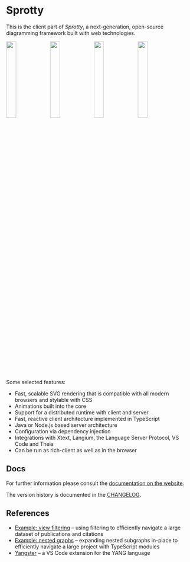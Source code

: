 # Sprotty

This is the client part of _Sprotty_, a next-generation, open-source diagramming framework built with web technologies.

<img src="https://raw.githubusercontent.com/wiki/eclipse/sprotty/images/screenshot0.png" width="23%" align="left">
<img src="https://raw.githubusercontent.com/wiki/eclipse/sprotty/images/screenshot1.png" width="23%" align="left">
<img src="https://raw.githubusercontent.com/wiki/eclipse/sprotty/images/screenshot2.png" width="23%" align="left">
<img src="https://raw.githubusercontent.com/wiki/eclipse/sprotty/images/screenshot3.png" width="23%">


Some selected features:

* Fast, scalable SVG rendering that is compatible with all modern browsers and stylable with CSS
* Animations built into the core
* Support for a distributed runtime with client and server
* Fast, reactive client architecture implemented in TypeScript
* Java or Node.js based server architecture
* Configuration via dependency injection
* Integrations with Xtext, Langium, the Language Server Protocol, VS Code and Theia
* Can be run as rich-client as well as in the browser

## Docs

For further information please consult the [documentation on the website](https://sprotty.org/docs/).

The version history is documented in the [CHANGELOG](https://github.com/eclipse-sprotty/sprotty/blob/master/packages/sprotty/CHANGELOG.md).

## References

- [Example: view filtering](https://github.com/TypeFox/sprotty-view-filtering) &ndash; using filtering to efficiently navigate a large dataset of publications and citations
- [Example: nested graphs](https://github.com/TypeFox/sprotty-nested-demo) &ndash; expanding nested subgraphs in-place to efficiently navigate a large project with TypeScript modules
- [Yangster](https://github.com/TypeFox/yang-vscode) &ndash; a VS Code extension for the YANG language
